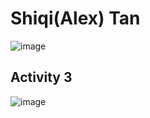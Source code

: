 # Shiqi(Alex)  Tan

![image](https://github.com/alextanned/ECE444-F2023-Assignment1/assets/74106760/93df5562-367d-4b67-aec5-9ac93b5ea55a)

## Activity 3
![image](https://github.com/alextanned/ECE444-F2023-Assignment1/assets/74106760/e3a98ae5-d6c4-45bb-b35c-21ff21f534aa)
